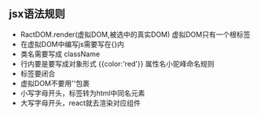 ## jsx语法规则

- RactDOM.render(虚拟DOM,被选中的真实DOM)  虚拟DOM只有一个根标签
- 在虚拟DOM中编写js需要写在{}内
- 类名需要写成 className
- 行内要是要写成对象形式 {{color:'red'}}  属性名小驼峰命名规则
- 标签要闭合
- 虚拟DOM不要用''包裹
- 小写字母开头，标签转为html中同名元素
- 大写字母开头，react就去渲染对应组件